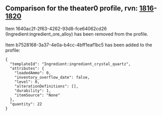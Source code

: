 ## Comparison for the theater0 profile, rvn: [1816](https://github.com/PRO100KatYT/FortniteProfileRevisions/tree/main/profiles/theater0/1816%20theater0.json)-[1820](https://github.com/PRO100KatYT/FortniteProfileRevisions/tree/main/profiles/theater0/1820%20theater0.json)

Item 1640ac2f-2f63-4262-93d8-fce64062cd26 (Ingredient:ingredient_ore_alloy) has been removed from the profile.
<br><br>
Item b7528168-3a37-4e0a-b4cc-4bff1eaf1bc5 has been added to the profile:

```
{
  "templateId": "Ingredient:ingredient_crystal_quartz",
  "attributes": {
    "loadedAmmo": 0,
    "inventory_overflow_date": false,
    "level": 0,
    "alterationDefinitions": [],
    "durability": 1,
    "itemSource": "None"
  },
  "quantity": 22
}
```

<br><br>
